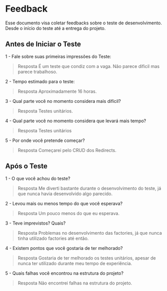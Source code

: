 # Feedback
Esse documento visa coletar feedbacks sobre o teste de desenvolvimento. Desde o início do teste até a entrega do projeto.

## Antes de Iniciar o Teste

1 - Fale sobre suas primeiras impressões do Teste:
> Resposta
> É um teste que condiz com a vaga. Não parece dificil mas parece trabalhoso.

2 - Tempo estimado para o teste:
> Resposta
> Aproximadamente 16 horas.

3 - Qual parte você no momento considera mais difícil?
> Resposta
> Testes unitários.

4 - Qual parte você no momento considera que levará mais tempo?
> Resposta
> Testes unitários

5 - Por onde você pretende começar?
> Resposta
> Começarei pelo CRUD dos Redirects.


## Após o Teste

1 - O que você achou do teste?
> Resposta
> Me diverti bastante durante o desenvolvimento do teste, já que nunca havia desenvolvido algo parecido.

2 - Levou mais ou menos tempo do que você esperava?
> Resposta
> Um pouco menos do que eu esperava.

3 - Teve imprevistos? Quais?
> Resposta
> Problemas no desenvolvimento das factories, já que nunca tinha utilizado factories até então.

4 - Existem pontos que você gostaria de ter melhorado?
> Resposta
> Gostaria de ter melhorado os testes unitários, apesar de nunca ter utilizado durante meu tempo de experiência.

5 - Quais falhas você encontrou na estrutura do projeto?
> Resposta
> Não encontrei falhas na estrutura do projeto.